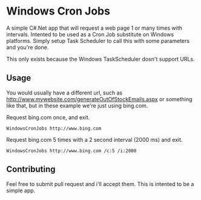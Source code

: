 Windows Cron Jobs
===============

A simple C#.Net app that will request a web page 1 or many times with intervals. Intented to be used as a Cron Job substitute on Windows platforms. Simply setup Task Scheduler to call this with some parameters and you're done.

This only exists because the Windows TaskScheduler dosn't support URLs. 

Usage
-----
You would usually have a different url, such as http://www.mywebsite.com/generateOutOfStockEmails.aspx or something like that, but in these example we're just using bing.com.

Request bing.com once, and exit.

    WindowsCronJobs http://www.bing.com

Request bing.com 5 times with a 2 second interval (2000 ms) and exit.

    WindowsCronJobs http://www.bing.com /c:5 /i:2000

Contributing
------------
Feel free to submit pull request and i'll accept them. This is intented to be a simple app.

